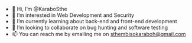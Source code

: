 - 👋 Hi, I’m @KaraboSthe
- 👀 I’m interested in Web Development and Security
- 🌱 I’m currently learning about back-end and front-end development
- 💞️ I’m looking to collaborate on bug hunting and software testing
- 📫 You can reach me by emailing me on sthembisokaraboh@gmail.com


